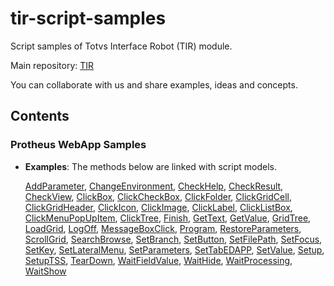 # tir-script-samples

Script samples of Totvs Interface Robot (TIR) module.

Main repository: [TIR](https://github.com/totvs/tir)

You can collaborate with us and share examples, ideas and concepts.

## Contents

### Protheus WebApp Samples

- **Examples**: The methods below are linked with script models.

    [AddParameter](Modules/SIGAACD/ACDA010TESTCASE.py),
    [ChangeEnvironment](),
    [CheckHelp](Modules/SIGACTB/CTBA011TESTCASE.py),
    [CheckResult](Modules/SIGAAGR/OGC010TESTCASE.py),
    [CheckView](Modules/SIGACTB/CTBA200TESTCASE.py),
    [ClickBox](Modules/SIGAATF/ATFA110TESTCASE.py),
    [ClickCheckBox](Modules/SIGAEST/MATA180TESTCASE.py),
    [ClickFolder](Modules/SIGAPCO/PCOA030TESTCASE.py),
    [ClickGridCell](Modules/SIGAFIN/FINA340TESTCASE.py),
    [ClickGridHeader](),
    [ClickIcon](),
    [ClickImage](),
    [ClickLabel](Modules/SIGABI/BIXLogTESTCASE.py),
    [ClickListBox](),
    [ClickMenuPopUpItem](Modules/SIGAEST/MATC710TESTCASE.py),
    [ClickTree](Modules/SIGAGCP/GCPA200TESTCASE.py),
    [Finish](),
    [GetText](),
    [GetValue](Modules/SIGACTB/CTBA011TESTCASE.py),
    [GridTree](),
    [LoadGrid](Modules/SIGAEST/MATA105TESTCASE.py),
    [LogOff](),
    [MessageBoxClick](),
    [Program](Modules/SIGATMS/TMSA200TESTCASE.py),
    [RestoreParameters](Modules/SIGAJURI/JURA094TESTCASE.py),
    [ScrollGrid](Modules/SIGAGTP/GTPA003TESTCASE.py),
    [SearchBrowse](Modules/SIGATMS/TMSA500TESTCASE.py),
    [SetBranch](Modules/SIGATAF/TAFA400TESTCASE.py),
    [SetButton](Modules/SIGACTB/CTBC403TESTCASE.py),
    [SetFilePath](Modules/SIGAJURI/ANEXOSTESTCASE.py),
    [SetFocus](Modules/SIGAEST/MATA240TESTCASE.py),
    [SetKey](Modules/SIGAEST/MATA230TESTCASE.py),
    [SetLateralMenu](Modules/SIGABI/BIXProfileTESTCASE.py),
    [SetParameters](Modules/SIGAPCO/PCOC360TESTCASE.py),
    [SetTabEDAPP](),
    [SetValue](Modules/SIGACTB/CTBR200TESTCASE.py),
    [Setup](Modules/SIGATMS/TMSA500TESTCASE.py),
    [SetupTSS](Modules/SIGATSS/TSSMANAGERTESTCASE.py),
    [TearDown](Modules/SIGAPCP/MATA750TESTCASE.py),
    [WaitFieldValue](Modules/SIGAJURI/JURA106TESTCASE.py),
    [WaitHide](Modules/SIGAJURI/JURA100TESTCASE.py),
    [WaitProcessing](Modules/SIGAFIN/FINA910TESTCASE.py),
    [WaitShow](Modules/SIGAACD/ACDA010TESTCASE.py)